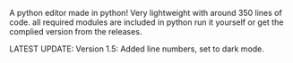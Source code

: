A python editor made in python!
Very lightweight with around 350 lines of code. all required modules are included in python run it yourself or get the complied version from the releases.


LATEST UPDATE: Version 1.5: Added line numbers, set to dark mode.
